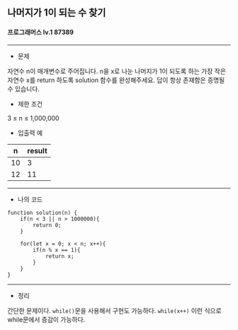 ## 나머지가 1이 되는 수 찾기
#### 프로그래머스 lv.1 87389
------
* 문제

자연수 n이 매개변수로 주어집니다. n을 x로 나눈 나머지가 1이 되도록 하는 가장 작은 자연수 x를 return 하도록 solution 함수를 완성해주세요. 답이 항상 존재함은 증명될 수 있습니다.

* 제한 조건

3 ≤ n ≤ 1,000,000

* 입출력 예

|n|result|
|------|---|
|10|3|
|12|11|


-----
* 나의 코드
```
function solution(n) {   
    if(n < 3 || n > 1000000){
        return 0;
    }
 
    for(let x = 0; x < n; x++){
        if(n % x == 1){
            return x;
        }
    }
}
```
----
* 정리

간단한 문제이다. `while()`문을 사용해서 구현도 가능하다.
`while(x++)` 이런 식으로 while문에서 증감이 가능하다.
